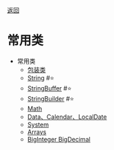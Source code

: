 [返回](index.md)

# 常用类

- 常用类
	- [包装类](包装类.md)
	- [String](String.md) #⭐️ 
	- [StringBuffer](StringBuffer.md) #⭐️ 
	- [StringBuilder](StringBuilder.md) #⭐️ 
	- [Math](Math.md)
	- [Data、Calendar、LocalDate](Data、Calendar、LocalDate.md)
	- [System](System.md) 
	- [Arrays](Arrays.md)
	- [BigInteger BigDecimal](BigInteger_BigDecimal.md)  

